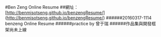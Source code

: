 #Ben Zeng Online Resume
##網址：[http://benmisotseng.github.io/benzengResume/] (http://benmisotseng.github.io/benzengResume/)
######20160317-1114 benzeng Online Resume
######practice by 曾于瑞
######作品集與開發框架尚未上線

